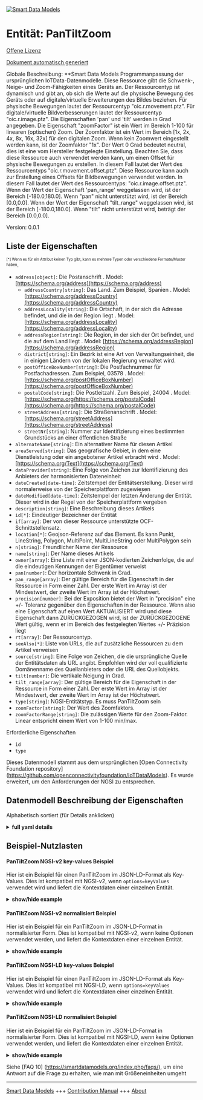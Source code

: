 <!-- 10-Header -->  
[![Smart Data Models](https://smartdatamodels.org/wp-content/uploads/2022/01/SmartDataModels_logo.png "Logo")](https://smartdatamodels.org)  
Entität: PanTiltZoom  
====================<!-- /10-Header -->  
<!-- 15-License -->  
[Offene Lizenz](https://github.com/smart-data-models//dataModel.OCF/blob/master/PanTiltZoom/LICENSE.md)  
[Dokument automatisch generiert](https://docs.google.com/presentation/d/e/2PACX-1vTs-Ng5dIAwkg91oTTUdt8ua7woBXhPnwavZ0FxgR8BsAI_Ek3C5q97Nd94HS8KhP-r_quD4H0fgyt3/pub?start=false&loop=false&delayms=3000#slide=id.gb715ace035_0_60)  
<!-- /15-License -->  
<!-- 20-Description -->  
Globale Beschreibung: **Smart Data Models Programmanpassung der ursprünglichen IoTData-Datenmodelle. Diese Ressource gibt die Schwenk-, Neige- und Zoom-Fähigkeiten eines Geräts an. Der Ressourcentyp ist dynamisch und gibt an, ob sich die Werte auf die physische Bewegung des Geräts oder auf digitale/virtuelle Erweiterungen des Bildes beziehen. Für physische Bewegungen lautet der Ressourcentyp "oic.r.movement.ptz". Für digitale/virtuelle Bildverbesserungen lautet der Ressourcentyp "oic.r.image.ptz". Die Eigenschaften 'pan' und 'tilt' werden in Grad angegeben. Die Eigenschaft "zoomFactor" ist ein Wert im Bereich 1-100 für linearen (optischen) Zoom. Der Zoomfaktor ist ein Wert im Bereich [1x, 2x, 4x, 8x, 16x, 32x] für den digitalen Zoom. Wenn kein Zoomwert eingestellt werden kann, ist der Zoomfaktor "1x". Der Wert 0 Grad bedeutet neutral, dies ist eine vom Hersteller festgelegte Einstellung. Beachten Sie, dass diese Ressource auch verwendet werden kann, um einen Offset für physische Bewegungen zu erstellen. In diesem Fall lautet der Wert des Ressourcentyps "oic.r.movement.offset.ptz". Diese Ressource kann auch zur Erstellung eines Offsets für Bildbewegungen verwendet werden. In diesem Fall lautet der Wert des Ressourcentyps: "oic.r.image.offset.ptz". Wenn der Wert der Eigenschaft 'pan_range' weggelassen wird, ist der Bereich [-180.0,180.0]. Wenn "pan" nicht unterstützt wird, ist der Bereich [0.0,0.0]. Wenn der Wert der Eigenschaft "tilt_range" weggelassen wird, ist der Bereich [-180.0,180.0]. Wenn "tilt" nicht unterstützt wird, beträgt der Bereich [0.0,0.0].  
Version: 0.0.1  
<!-- /20-Description -->  
<!-- 30-PropertiesList -->  

## Liste der Eigenschaften  

<sup><sub>[*] Wenn es für ein Attribut keinen Typ gibt, kann es mehrere Typen oder verschiedene Formate/Muster haben</sub></sup>.  
- `address[object]`: Die Postanschrift  . Model: [https://schema.org/address](https://schema.org/address)	- `addressCountry[string]`: Das Land. Zum Beispiel, Spanien  . Model: [https://schema.org/addressCountry](https://schema.org/addressCountry)  
	- `addressLocality[string]`: Die Ortschaft, in der sich die Adresse befindet, und die in der Region liegt  . Model: [https://schema.org/addressLocality](https://schema.org/addressLocality)  
	- `addressRegion[string]`: Die Region, in der sich der Ort befindet, und die auf dem Land liegt  . Model: [https://schema.org/addressRegion](https://schema.org/addressRegion)  
	- `district[string]`: Ein Bezirk ist eine Art von Verwaltungseinheit, die in einigen Ländern von der lokalen Regierung verwaltet wird.    
	- `postOfficeBoxNumber[string]`: Die Postfachnummer für Postfachadressen. Zum Beispiel, 03578  . Model: [https://schema.org/postOfficeBoxNumber](https://schema.org/postOfficeBoxNumber)  
	- `postalCode[string]`: Die Postleitzahl. Zum Beispiel, 24004  . Model: [https://schema.org/https://schema.org/postalCode](https://schema.org/https://schema.org/postalCode)  
	- `streetAddress[string]`: Die Straßenanschrift  . Model: [https://schema.org/streetAddress](https://schema.org/streetAddress)  
	- `streetNr[string]`: Nummer zur Identifizierung eines bestimmten Grundstücks an einer öffentlichen Straße    
- `alternateName[string]`: Ein alternativer Name für diesen Artikel  - `areaServed[string]`: Das geografische Gebiet, in dem eine Dienstleistung oder ein angebotener Artikel erbracht wird  . Model: [https://schema.org/Text](https://schema.org/Text)- `dataProvider[string]`: Eine Folge von Zeichen zur Identifizierung des Anbieters der harmonisierten Dateneinheit  - `dateCreated[date-time]`: Zeitstempel der Entitätserstellung. Dieser wird normalerweise von der Speicherplattform zugewiesen  - `dateModified[date-time]`: Zeitstempel der letzten Änderung der Entität. Dieser wird in der Regel von der Speicherplattform vergeben  - `description[string]`: Eine Beschreibung dieses Artikels  - `id[*]`: Eindeutiger Bezeichner der Entität  - `if[array]`: Der von dieser Ressource unterstützte OCF-Schnittstellensatz.  - `location[*]`: Geojson-Referenz auf das Element. Es kann Punkt, LineString, Polygon, MultiPoint, MultiLineString oder MultiPolygon sein  - `n[string]`: Freundlicher Name der Ressource  - `name[string]`: Der Name dieses Artikels  - `owner[array]`: Eine Liste mit einer JSON-kodierten Zeichenfolge, die auf die eindeutigen Kennungen der Eigentümer verweist  - `pan[number]`: Der horizontale Schwenk in Grad.  - `pan_range[array]`: Der gültige Bereich für die Eigenschaft in der Ressource in Form einer Zahl. Der erste Wert im Array ist der Mindestwert, der zweite Wert im Array ist der Höchstwert.  - `precision[number]`: Bei der Exposition bietet der Wert in "precision" eine +/- Toleranz gegenüber den Eigenschaften in der Ressource. Wenn also eine Eigenschaft auf einen Wert AKTUALISIERT wird und diese Eigenschaft dann ZURÜCKGEZOGEN wird, ist der ZURÜCKGEZOGENE Wert gültig, wenn er im Bereich des festgelegten Wertes +/- Präzision liegt  - `rt[array]`: Der Ressourcentyp.  - `seeAlso[*]`: Liste von URLs, die auf zusätzliche Ressourcen zu dem Artikel verweisen  - `source[string]`: Eine Folge von Zeichen, die die ursprüngliche Quelle der Entitätsdaten als URL angibt. Empfohlen wird der voll qualifizierte Domänenname des Quellanbieters oder die URL des Quellobjekts.  - `tilt[number]`: Die vertikale Neigung in Grad.  - `tilt_range[array]`: Der gültige Bereich für die Eigenschaft in der Ressource in Form einer Zahl. Der erste Wert im Array ist der Mindestwert, der zweite Wert im Array ist der Höchstwert.  - `type[string]`: NGSI-Entitätstyp. Es muss PanTiltZoom sein  - `zoomFactor[string]`: Der Wert des Zoomfaktors.  - `zoomFactorRange[string]`: Die zulässigen Werte für den Zoom-Faktor. Linear entspricht einem Wert von 1-100 min/max.  <!-- /30-PropertiesList -->  
<!-- 35-RequiredProperties -->  
Erforderliche Eigenschaften  
- `id`  - `type`  <!-- /35-RequiredProperties -->  
<!-- 40-RequiredProperties -->  
Dieses Datenmodell stammt aus dem ursprünglichen [Open Connectivity Foundation repository] (https://github.com/openconnectivityfoundation/IoTDataModels). Es wurde erweitert, um den Anforderungen der NGSI zu entsprechen.  
<!-- /40-RequiredProperties -->  
<!-- 50-DataModelHeader -->  
## Datenmodell Beschreibung der Eigenschaften  
Alphabetisch sortiert (für Details anklicken)  
<!-- /50-DataModelHeader -->  
<!-- 60-ModelYaml -->  
<details><summary><strong>full yaml details</strong></summary>    
```yaml  
PanTiltZoom:    
  description: 'Smart Data Models Program adaptation of the original IoTData data Models. This Resource specifies the pan tilt and zoom capabilities of a device. The Resource Type is dynamic and reflects whether the values apply to   physical movement of the device or digital/virtual enhancements to the image. For physical movement the Resource Type is ''oic.r.movement.ptz''. For digital/virtual image enhancements the Resource Type is ''oic.r.image.ptz''. The Properties ''pan'' and ''tilt'' are specified in degrees. The Property ''zoomFactor'' is a value in the range 1-100 for linear (optical) zoom. The zoom factor is a value in the range [1x, 2x, 4x, 8x, 16x, 32x] for digital zoom. If there is no zoom value to set the zoom factor shall be ''1x''. The value 0 degrees means neutral, this is a vendor defined setting. Note that this resource also can be used to create an offset for physical movement. When that is the case, the Resource Type value is: ''oic.r.movement.offset.ptz'' Note that this resource also can be used to create an offset for image movement. When that is the case, the Resource Type value is: ''oic.r.image.offset.ptz''. When the Property ''pan_range'' value is omitted, then the range is [-180.0,180.0]. If ''pan'' is not supported then the range shall be [0.0,0.0] When the Property ''tilt_range'' value is omitted, then the range is [-180.0,180.0]. If ''tilt'' is not supported then the range shall be [0.0,0.0].'    
  properties:    
    address:    
      description: The mailing address    
      properties:    
        addressCountry:    
          description: 'The country. For example, Spain'    
          type: string    
          x-ngsi:    
            model: https://schema.org/addressCountry    
            type: Property    
        addressLocality:    
          description: 'The locality in which the street address is, and which is in the region'    
          type: string    
          x-ngsi:    
            model: https://schema.org/addressLocality    
            type: Property    
        addressRegion:    
          description: 'The region in which the locality is, and which is in the country'    
          type: string    
          x-ngsi:    
            model: https://schema.org/addressRegion    
            type: Property    
        district:    
          description: 'A district is a type of administrative division that, in some countries, is managed by the local government'    
          type: string    
          x-ngsi:    
            type: Property    
        postOfficeBoxNumber:    
          description: 'The post office box number for PO box addresses. For example, 03578'    
          type: string    
          x-ngsi:    
            model: https://schema.org/postOfficeBoxNumber    
            type: Property    
        postalCode:    
          description: 'The postal code. For example, 24004'    
          type: string    
          x-ngsi:    
            model: https://schema.org/https://schema.org/postalCode    
            type: Property    
        streetAddress:    
          description: The street address    
          type: string    
          x-ngsi:    
            model: https://schema.org/streetAddress    
            type: Property    
        streetNr:    
          description: Number identifying a specific property on a public street    
          type: string    
          x-ngsi:    
            type: Property    
      type: object    
      x-ngsi:    
        model: https://schema.org/address    
        type: Property    
    alternateName:    
      description: An alternative name for this item    
      type: string    
      x-ngsi:    
        type: Property    
    areaServed:    
      description: The geographic area where a service or offered item is provided    
      type: string    
      x-ngsi:    
        model: https://schema.org/Text    
        type: Property    
    dataProvider:    
      description: A sequence of characters identifying the provider of the harmonised data entity    
      type: string    
      x-ngsi:    
        type: Property    
    dateCreated:    
      description: Entity creation timestamp. This will usually be allocated by the storage platform    
      format: date-time    
      type: string    
      x-ngsi:    
        type: Property    
    dateModified:    
      description: Timestamp of the last modification of the entity. This will usually be allocated by the storage platform    
      format: date-time    
      type: string    
      x-ngsi:    
        type: Property    
    description:    
      description: A description of this item    
      type: string    
      x-ngsi:    
        type: Property    
    id:    
      anyOf:    
        - description: Identifier format of any NGSI entity    
          maxLength: 256    
          minLength: 1    
          pattern: ^[\w\-\.\{\}\$\+\*\[\]`|~^@!,:\\]+$    
          type: string    
          x-ngsi:    
            type: Property    
        - description: Identifier format of any NGSI entity    
          format: uri    
          type: string    
          x-ngsi:    
            type: Property    
      description: Unique identifier of the entity    
      x-ngsi:    
        type: Property    
    if:    
      description: The OCF Interface set supported by this Resource.    
      items:    
        enum:    
          - oic.if.a    
          - oic.if.baseline    
        type: string    
      minItems: 2    
      readOnly: true    
      type: array    
      uniqueItems: true    
      x-ngsi:    
        type: Property    
    location:    
      description: 'Geojson reference to the item. It can be Point, LineString, Polygon, MultiPoint, MultiLineString or MultiPolygon'    
      oneOf:    
        - description: Geojson reference to the item. Point    
          properties:    
            bbox:    
              items:    
                type: number    
              minItems: 4    
              type: array    
            coordinates:    
              items:    
                type: number    
              minItems: 2    
              type: array    
            type:    
              enum:    
                - Point    
              type: string    
          required:    
            - type    
            - coordinates    
          title: GeoJSON Point    
          type: object    
          x-ngsi:    
            type: GeoProperty    
        - description: Geojson reference to the item. LineString    
          properties:    
            bbox:    
              items:    
                type: number    
              minItems: 4    
              type: array    
            coordinates:    
              items:    
                items:    
                  type: number    
                minItems: 2    
                type: array    
              minItems: 2    
              type: array    
            type:    
              enum:    
                - LineString    
              type: string    
          required:    
            - type    
            - coordinates    
          title: GeoJSON LineString    
          type: object    
          x-ngsi:    
            type: GeoProperty    
        - description: Geojson reference to the item. Polygon    
          properties:    
            bbox:    
              items:    
                type: number    
              minItems: 4    
              type: array    
            coordinates:    
              items:    
                items:    
                  items:    
                    type: number    
                  minItems: 2    
                  type: array    
                minItems: 4    
                type: array    
              type: array    
            type:    
              enum:    
                - Polygon    
              type: string    
          required:    
            - type    
            - coordinates    
          title: GeoJSON Polygon    
          type: object    
          x-ngsi:    
            type: GeoProperty    
        - description: Geojson reference to the item. MultiPoint    
          properties:    
            bbox:    
              items:    
                type: number    
              minItems: 4    
              type: array    
            coordinates:    
              items:    
                items:    
                  type: number    
                minItems: 2    
                type: array    
              type: array    
            type:    
              enum:    
                - MultiPoint    
              type: string    
          required:    
            - type    
            - coordinates    
          title: GeoJSON MultiPoint    
          type: object    
          x-ngsi:    
            type: GeoProperty    
        - description: Geojson reference to the item. MultiLineString    
          properties:    
            bbox:    
              items:    
                type: number    
              minItems: 4    
              type: array    
            coordinates:    
              items:    
                items:    
                  items:    
                    type: number    
                  minItems: 2    
                  type: array    
                minItems: 2    
                type: array    
              type: array    
            type:    
              enum:    
                - MultiLineString    
              type: string    
          required:    
            - type    
            - coordinates    
          title: GeoJSON MultiLineString    
          type: object    
          x-ngsi:    
            type: GeoProperty    
        - description: Geojson reference to the item. MultiLineString    
          properties:    
            bbox:    
              items:    
                type: number    
              minItems: 4    
              type: array    
            coordinates:    
              items:    
                items:    
                  items:    
                    items:    
                      type: number    
                    minItems: 2    
                    type: array    
                  minItems: 4    
                  type: array    
                type: array    
              type: array    
            type:    
              enum:    
                - MultiPolygon    
              type: string    
          required:    
            - type    
            - coordinates    
          title: GeoJSON MultiPolygon    
          type: object    
          x-ngsi:    
            type: GeoProperty    
      x-ngsi:    
        type: GeoProperty    
    n:    
      description: Friendly name of the Resource    
      maxLength: 64    
      readOnly: true    
      type: string    
      x-ngsi:    
        type: Property    
    name:    
      description: The name of this item    
      type: string    
      x-ngsi:    
        type: Property    
    owner:    
      description: A List containing a JSON encoded sequence of characters referencing the unique Ids of the owner(s)    
      items:    
        anyOf:    
          - description: Identifier format of any NGSI entity    
            maxLength: 256    
            minLength: 1    
            pattern: ^[\w\-\.\{\}\$\+\*\[\]`|~^@!,:\\]+$    
            type: string    
            x-ngsi:    
              type: Property    
          - description: Identifier format of any NGSI entity    
            format: uri    
            type: string    
            x-ngsi:    
              type: Property    
        description: Unique identifier of the entity    
        x-ngsi:    
          type: Property    
      type: array    
      x-ngsi:    
        type: Property    
    pan:    
      description: The horizontal pan in degrees.    
      type: number    
      x-ngsi:    
        type: Property    
    pan_range:    
      description: 'The valid range for the Property in the Resource as a number. The first value in the array is the minimum value, the second value in the array is the maximum value.'    
      items:    
        type: number    
      maxItems: 2    
      minItems: 2    
      readOnly: true    
      type: array    
      x-ngsi:    
        type: Property    
    precision:    
      description: 'When exposed the value in ''precision'' provides a +/- tolerance against the Properties in the Resource. Thus if a Property is UPDATED to a value and that Property then RETRIEVED, the RETRIEVED value is valid if in the range of the set value +/- precision'    
      readOnly: true    
      type: number    
      x-ngsi:    
        type: Property    
    rt:    
      description: The Resource Type.    
      items:    
        enum:    
          - oic.r.ptz    
        maxLength: 64    
        type: string    
      minItems: 1    
      readOnly: true    
      type: array    
      uniqueItems: true    
      x-ngsi:    
        type: Property    
    seeAlso:    
      description: list of uri pointing to additional resources about the item    
      oneOf:    
        - items:    
            format: uri    
            type: string    
          minItems: 1    
          type: array    
        - format: uri    
          type: string    
      x-ngsi:    
        type: Property    
    source:    
      description: 'A sequence of characters giving the original source of the entity data as a URL. Recommended to be the fully qualified domain name of the source provider, or the URL to the source object'    
      type: string    
      x-ngsi:    
        type: Property    
    tilt:    
      description: The vertical tilt in degrees.    
      type: number    
      x-ngsi:    
        type: Property    
    tilt_range:    
      description: 'The valid range for the Property in the Resource as a number. The first value in the array is the minimum value, the second value in the array is the maximum value.'    
      items:    
        type: number    
      maxItems: 2    
      minItems: 2    
      readOnly: true    
      type: array    
      x-ngsi:    
        type: Property    
    type:    
      description: NGSI entity type. It has to be PanTiltZoom    
      enum:    
        - PanTiltZoom    
      type: string    
      x-ngsi:    
        type: Property    
    zoomFactor:    
      description: The zoom factor value.    
      type: string    
      x-ngsi:    
        type: Property    
    zoomFactorRange:    
      description: The allowed Zoom Factor values. Linear equates to a 1-100 min/max.    
      enum:    
        - linear    
        - 1x    
        - 2x    
        - 4x    
        - 8x    
        - 16x    
        - 32x    
      readOnly: true    
      type: string    
      x-ngsi:    
        type: Property    
  required:    
    - id    
    - type    
  type: object    
  x-derived-from: https://github.com/OpenInterConnect/IoTDataModels/blob/master/PanTiltZoomResURI.swagger.json    
  x-disclaimer: 'Redistribution and use in source and binary forms, with or without modification, are permitted  provided that the license conditions are met. Copyleft (c) 2022 Contributors to Smart Data Models Program'    
  x-license-url: https://github.com/smart-data-models/dataModel.OCF/blob/master/PanTiltZoom/LICENSE.md    
  x-model-schema: https://smart-data-models.github.io/dataModel.IoTDataModels/PanTiltZoom/schema.json    
  x-model-tags: OCF    
  x-version: 0.0.1    
```  
</details>    
<!-- /60-ModelYaml -->  
<!-- 70-MiddleNotes -->  
<!-- /70-MiddleNotes -->  
<!-- 80-Examples -->  
## Beispiel-Nutzlasten  
#### PanTiltZoom NGSI-v2 key-values Beispiel  
Hier ist ein Beispiel für einen PanTiltZoom im JSON-LD-Format als Key-Values. Dies ist kompatibel mit NGSI-v2, wenn `options=keyValues` verwendet wird und liefert die Kontextdaten einer einzelnen Entität.  
<details><summary><strong>show/hide example</strong></summary>    
```json  
{  
    "id": "urn:ngsi-ld:PanTiltZoom:id:YTUX:86779168",  
    "dateCreated": "1983-03-06T11:53:43Z",  
    "dateModified": "1984-07-04T17:53:03Z",  
    "source": "Enough data gun glass structure. Identify key for fly fine set.",  
    "name": "Most",  
    "alternateName": "Special myself assume research. Risk skin letter three customer hair arm big.",  
    "description": "Around our check employee citizen moment energy cover. Relate southern data environmental reason them good. Organization ",  
    "dataProvider": "Decide particularly people method machine write consider. Modern example foot poor rich.",  
    "owner": [  
        "urn:ngsi-ld:PanTiltZoom:items:LADC:82474202",  
        "urn:ngsi-ld:PanTiltZoom:items:XSAL:35307419"  
    ],  
    "seeAlso": [  
        "urn:ngsi-ld:PanTiltZoom:items:BPQX:76791780"  
    ],  
    "location": {  
        "type": "Point",  
        "coordinates": [  
            -0.9096775,  
            24.468291  
        ]  
    },  
    "address": {  
        "streetAddress": "Surface position upon interview where. Officer field until condition officer well manager would. Better clearly look ",  
        "addressLocality": "Make bed traditional sort. Less either less ready watch. Western should professor under.",  
        "addressRegion": "Treatment main light rich. Recently pass team movie short meet. Suffer return defense sing four rate trouble.",  
        "addressCountry": "Size finish race property win past a. Benefit make light watch his move many.",  
        "postalCode": "Country administration feeling. Interesting better author entire financial.",  
        "postOfficeBoxNumber": "Worry report force account activity sell hit movement.",  
        "streetNr": "We could a feel. Bef",  
        "district": "Prove improve world cup maintain security return. Medical meeting issue. Indicate style any early."  
    },  
    "areaServed": "Would not international. Together tonight reduce take scene. Water medical own among.",  
    "rt": [  
        "oic.r.ptz"  
    ],  
    "tilt_range": [  
        972.1,  
        351.2  
    ],  
    "zoomFactor": "Best onto college type pick.",  
    "tilt": 122.5,  
    "precision": 565.5,  
    "pan_range": [  
        208.0,  
        628.7  
    ],  
    "zoomFactorRange": "32x",  
    "pan": 612.2,  
    "n": "Defense region protect between head reduce science any. Nea",  
    "if": [  
        "oic.if.a",  
        "oic.if.baseline"  
    ],  
    "type": "PanTiltZoom"  
}  
```  
</details>  
#### PanTiltZoom NGSI-v2 normalisiert Beispiel  
Hier ist ein Beispiel für ein PanTiltZoom im JSON-LD-Format in normalisierter Form. Dies ist kompatibel mit NGSI-v2, wenn keine Optionen verwendet werden, und liefert die Kontextdaten einer einzelnen Entität.  
<details><summary><strong>show/hide example</strong></summary>    
```json  
{  
    "id": "urn:ngsi-ld:PanTiltZoom:id:YTUX:86779168",  
    "dateCreated": {  
        "type": "DateTime",  
        "value": "1983-03-06T11:53:43Z"  
    },  
    "dateModified": {  
        "type": "DateTime",  
        "value": "1984-07-04T17:53:03Z"  
    },  
    "source": {  
        "type": "Text",  
        "value": "Enough data gun glass structure. Identify key for fly fine set."  
    },  
    "name": {  
        "type": "Text",  
        "value": "Most"  
    },  
    "alternateName": {  
        "type": "Text",  
        "value": "Special myself assume research. Risk skin letter three customer hair arm big."  
    },  
    "description": {  
        "type": "Text",  
        "value": "Around our check employee citizen moment energy cover. Relate southern data environmental reason them good. Organization "  
    },  
    "dataProvider": {  
        "type": "Text",  
        "value": "Decide particularly people method machine write consider. Modern example foot poor rich."  
    },  
    "owner": {  
        "type": "StructuredValue",  
        "value": [  
            "urn:ngsi-ld:PanTiltZoom:items:LADC:82474202",  
            "urn:ngsi-ld:PanTiltZoom:items:XSAL:35307419"  
        ]  
    },  
    "seeAlso": {  
        "type": "StructuredValue",  
        "value": [  
            "urn:ngsi-ld:PanTiltZoom:items:BPQX:76791780"  
        ]  
    },  
    "location": {  
        "type": "geo:json",  
        "value": {  
            "type": "Point",  
            "coordinates": [  
                -0.9096775,  
                24.468291  
            ]  
        }  
    },  
    "address": {  
        "type": "StructuredValue",  
        "value": {  
            "streetAddress": "Surface position upon interview where. Officer field until condition officer well manager would. Better clearly look ",  
            "addressLocality": "Make bed traditional sort. Less either less ready watch. Western should professor under.",  
            "addressRegion": "Treatment main light rich. Recently pass team movie short meet. Suffer return defense sing four rate trouble.",  
            "addressCountry": "Size finish race property win past a. Benefit make light watch his move many.",  
            "postalCode": "Country administration feeling. Interesting better author entire financial.",  
            "postOfficeBoxNumber": "Worry report force account activity sell hit movement.",  
            "streetNr": "We could a feel. Bef",  
            "district": "Prove improve world cup maintain security return. Medical meeting issue. Indicate style any early."  
        }  
    },  
    "areaServed": {  
        "type": "Text",  
        "value": "Would not international. Together tonight reduce take scene. Water medical own among."  
    },  
    "rt": {  
        "type": "StructuredValue",  
        "value": [  
            "oic.r.ptz"  
        ]  
    },  
    "tilt_range": {  
        "type": "StructuredValue",  
        "value": [  
            972.1,  
            351.2  
        ]  
    },  
    "zoomFactor": {  
        "type": "Text",  
        "value": "Best onto college type pick."  
    },  
    "tilt": {  
        "type": "Number",  
        "value": 122.5  
    },  
    "precision": {  
        "type": "Number",  
        "value": 565.5  
    },  
    "pan_range": {  
        "type": "StructuredValue",  
        "value": [  
            208.0,  
            628.7  
        ]  
    },  
    "zoomFactorRange": {  
        "type": "Text",  
        "value": "32x"  
    },  
    "pan": {  
        "type": "Number",  
        "value": 612.2  
    },  
    "n": {  
        "type": "Text",  
        "value": "Defense region protect between head reduce science any. Nea"  
    },  
    "if": {  
        "type": "StructuredValue",  
        "value": [  
            "oic.if.a",  
            "oic.if.baseline"  
        ]  
    },  
    "type": "PanTiltZoom"  
}  
```  
</details>  
#### PanTiltZoom NGSI-LD key-values Beispiel  
Hier ist ein Beispiel für einen PanTiltZoom im JSON-LD-Format als Key-Values. Dies ist kompatibel mit NGSI-LD, wenn `options=keyValues` verwendet wird und liefert die Kontextdaten einer einzelnen Entität.  
<details><summary><strong>show/hide example</strong></summary>    
```json  
{  
    "id": "urn:ngsi-ld:PanTiltZoom:id:YTUX:86779168",  
    "dateCreated": "1983-03-06T11:53:43Z",  
    "dateModified": "1984-07-04T17:53:03Z",  
    "source": "Enough data gun glass structure. Identify key for fly fine set.",  
    "name": "Most",  
    "alternateName": "Special myself assume research. Risk skin letter three customer hair arm big.",  
    "description": "Around our check employee citizen moment energy cover. Relate southern data environmental reason them good. Organization ",  
    "dataProvider": "Decide particularly people method machine write consider. Modern example foot poor rich.",  
    "owner": [  
        "urn:ngsi-ld:PanTiltZoom:items:LADC:82474202",  
        "urn:ngsi-ld:PanTiltZoom:items:XSAL:35307419"  
    ],  
    "seeAlso": [  
        "urn:ngsi-ld:PanTiltZoom:items:BPQX:76791780"  
    ],  
    "location": {  
        "type": "Point",  
        "coordinates": [  
            -0.9096775,  
            24.468291  
        ]  
    },  
    "address": {  
        "streetAddress": "Surface position upon interview where. Officer field until condition officer well manager would. Better clearly look ",  
        "addressLocality": "Make bed traditional sort. Less either less ready watch. Western should professor under.",  
        "addressRegion": "Treatment main light rich. Recently pass team movie short meet. Suffer return defense sing four rate trouble.",  
        "addressCountry": "Size finish race property win past a. Benefit make light watch his move many.",  
        "postalCode": "Country administration feeling. Interesting better author entire financial.",  
        "postOfficeBoxNumber": "Worry report force account activity sell hit movement.",  
        "streetNr": "We could a feel. Bef",  
        "district": "Prove improve world cup maintain security return. Medical meeting issue. Indicate style any early."  
    },  
    "areaServed": "Would not international. Together tonight reduce take scene. Water medical own among.",  
    "rt": [  
        "oic.r.ptz"  
    ],  
    "tilt_range": [  
        972.1,  
        351.2  
    ],  
    "zoomFactor": "Best onto college type pick.",  
    "tilt": 122.5,  
    "precision": 565.5,  
    "pan_range": [  
        208.0,  
        628.7  
    ],  
    "zoomFactorRange": "32x",  
    "pan": 612.2,  
    "n": "Defense region protect between head reduce science any. Nea",  
    "if": [  
        "oic.if.a",  
        "oic.if.baseline"  
    ],  
    "type": "PanTiltZoom",  
    "@context": [  
        "https://smartdatamodels.org/context.jsonld"  
    ]  
}  
```  
</details>  
#### PanTiltZoom NGSI-LD normalisiert Beispiel  
Hier ist ein Beispiel für ein PanTiltZoom im JSON-LD-Format in normalisierter Form. Dies ist kompatibel mit NGSI-LD, wenn keine Optionen verwendet werden, und liefert die Kontextdaten einer einzelnen Entität.  
<details><summary><strong>show/hide example</strong></summary>    
```json  
{  
    "id": "urn:ngsi-ld:PanTiltZoom:id:YTUX:86779168",  
    "dateCreated": {  
        "type": "Property",  
        "value": {  
            "@type": "DateTime",  
            "@value": "1983-03-06T11:53:43Z"  
        }  
    },  
    "dateModified": {  
        "type": "Property",  
        "value": {  
            "@type": "DateTime",  
            "@value": "1984-07-04T17:53:03Z"  
        }  
    },  
    "source": {  
        "type": "Property",  
        "value": "Enough data gun glass structure. Identify key for fly fine set."  
    },  
    "name": {  
        "type": "Property",  
        "value": "Most"  
    },  
    "alternateName": {  
        "type": "Property",  
        "value": "Special myself assume research. Risk skin letter three customer hair arm big."  
    },  
    "description": {  
        "type": "Property",  
        "value": "Around our check employee citizen moment energy cover. Relate southern data environmental reason them good. Organization "  
    },  
    "dataProvider": {  
        "type": "Property",  
        "value": "Decide particularly people method machine write consider. Modern example foot poor rich."  
    },  
    "owner": {  
        "type": "Property",  
        "value": [  
            "urn:ngsi-ld:PanTiltZoom:items:LADC:82474202",  
            "urn:ngsi-ld:PanTiltZoom:items:XSAL:35307419"  
        ]  
    },  
    "seeAlso": {  
        "type": "Property",  
        "value": [  
            "urn:ngsi-ld:PanTiltZoom:items:BPQX:76791780"  
        ]  
    },  
    "location": {  
        "type": "GeoProperty",  
        "value": {  
            "type": "Point",  
            "coordinates": [  
                -0.9096775,  
                24.468291  
            ]  
        }  
    },  
    "address": {  
        "type": "Property",  
        "value": {  
            "streetAddress": "Surface position upon interview where. Officer field until condition officer well manager would. Better clearly look ",  
            "addressLocality": "Make bed traditional sort. Less either less ready watch. Western should professor under.",  
            "addressRegion": "Treatment main light rich. Recently pass team movie short meet. Suffer return defense sing four rate trouble.",  
            "addressCountry": "Size finish race property win past a. Benefit make light watch his move many.",  
            "postalCode": "Country administration feeling. Interesting better author entire financial.",  
            "postOfficeBoxNumber": "Worry report force account activity sell hit movement.",  
            "streetNr": "We could a feel. Bef",  
            "district": "Prove improve world cup maintain security return. Medical meeting issue. Indicate style any early."  
        }  
    },  
    "areaServed": {  
        "type": "Property",  
        "value": "Would not international. Together tonight reduce take scene. Water medical own among."  
    },  
    "rt": {  
        "type": "Property",  
        "value": [  
            "oic.r.ptz"  
        ]  
    },  
    "tilt_range": {  
        "type": "Property",  
        "value": [  
            972.1,  
            351.2  
        ]  
    },  
    "zoomFactor": {  
        "type": "Property",  
        "value": "Best onto college type pick."  
    },  
    "tilt": {  
        "type": "Property",  
        "value": 122.5  
    },  
    "precision": {  
        "type": "Property",  
        "value": 565.5  
    },  
    "pan_range": {  
        "type": "Property",  
        "value": [  
            208.0,  
            628.7  
        ]  
    },  
    "zoomFactorRange": {  
        "type": "Property",  
        "value": "32x"  
    },  
    "pan": {  
        "type": "Property",  
        "value": 612.2  
    },  
    "n": {  
        "type": "Property",  
        "value": "Defense region protect between head reduce science any. Nea"  
    },  
    "if": {  
        "type": "Property",  
        "value": [  
            "oic.if.a",  
            "oic.if.baseline"  
        ]  
    },  
    "type": "PanTiltZoom",  
    "@context": [  
        "https://smartdatamodels.org/context.jsonld"  
    ]  
}  
```  
</details><!-- /80-Examples -->  
<!-- 90-FooterNotes -->  
<!-- /90-FooterNotes -->  
<!-- 95-Units -->  
Siehe [FAQ 10] (https://smartdatamodels.org/index.php/faqs/), um eine Antwort auf die Frage zu erhalten, wie man mit Größeneinheiten umgeht  
<!-- /95-Units -->  
<!-- 97-LastFooter -->  
---  
[Smart Data Models](https://smartdatamodels.org) +++ [Contribution Manual](https://bit.ly/contribution_manual) +++ [About](https://bit.ly/Introduction_SDM)<!-- /97-LastFooter -->  
